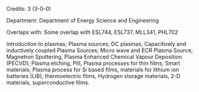 Credits: 3 (3-0-0)

Department: Department of Energy Science and Engineering

Overlaps with: Some overlap with ESL744, ESL737, MLL341, PHL702

Introduction to plasmas; Plasma sources; DC plasmas, Capacitively and inductively coupled Plasma Sources; Micro wave and ECR Plasma Source; Magnetron Sputtering, Plasma Enhanced Chemical Vapour Deposition (PECVD); Plasma etching, PIII, Plasma processes for thin films, Smart materials; Plasma process for Si based films, materials for lithium ion batteries (LIB), thermoelectric films, Hydrogen storage materials, 2-D materials, superconductive films.